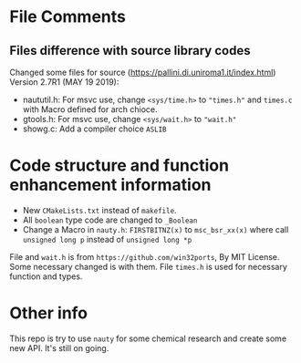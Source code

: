 # File Comments
## Files difference with source library codes
Changed some files for source (https://pallini.di.uniroma1.it/index.html) Version 2.7R1 (MAY 19 2019):
- naututil.h:
    For msvc use, change `<sys/time.h>` to `"times.h"` and `times.c` with Macro defined for arch chioce.
- gtools.h:
    For msvc use, change `<sys/wait.h>` to `"wait.h"`
- showg.c:
    Add a compiler choice `ASLIB`

# Code structure and function enhancement information
- New `CMakeLists.txt` instead of `makefile`.
- All `boolean` type code are changed to `_Boolean`
- Change a Macro in `nauty.h`:
    `FIRSTBITNZ(x)` to `msc_bsr_xx(x)` where call `unsigned long p` instead of `unsigned long *p`

File and `wait.h` is from `https://github.com/win32ports`, By MIT License. Some necessary changed is with them.
File `times.h` is used for necessary function and types.
# Other info
This repo is try to use `nauty` for some chemical research and create some new API. It's still on going.